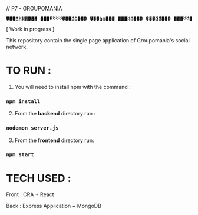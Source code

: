 // P7 - GROUPOMANIA

<pre style="line-height:1px">
 .d8888b.                                                                             d8b          
d88P  Y88b                                                                            Y8P          
888    888                                                                                         
888        888d888 .d88b.  888  888 88888b.   .d88b.  88888b.d88b.   8888b.  88888b.  888  8888b.  
888  88888 888P"  d88""88b 888  888 888 "88b d88""88b 888 "888 "88b     "88b 888 "88b 888     "88b 
888    888 888    888  888 888  888 888  888 888  888 888  888  888 .d888888 888  888 888 .d888888 
Y88b  d88P 888    Y88..88P Y88b 888 888 d88P Y88..88P 888  888  888 888  888 888  888 888 888  888 
 "Y8888P88 888     "Y88P"   "Y88888 88888P"   "Y88P"  888  888  888 "Y888888 888  888 888 "Y888888 
                                    888                                                            
                                    888                                                            
                                    888</pre>


[ Work in progress ]

This repository contain the single page application of Groupomania's social network.

# TO RUN :

1. You will need to install npm with the command :

### `npm install`

2. From the **backend** directory run :

### `nodemon server.js`

3. From the **frontend** directory run:

### `npm start`

# TECH USED :

Front : CRA + React

Back : Express Application + MongoDB
